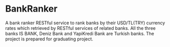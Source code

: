 # BankRanker
A bank ranker RESTful service to rank banks by their USD/TL(TRY) currency rates which retrieved by RESTful services of related banks. All the three banks IS BANK, Deniz Bank and YapiKredi Bank are Turkish banks. The project is prepared for graduating project.
